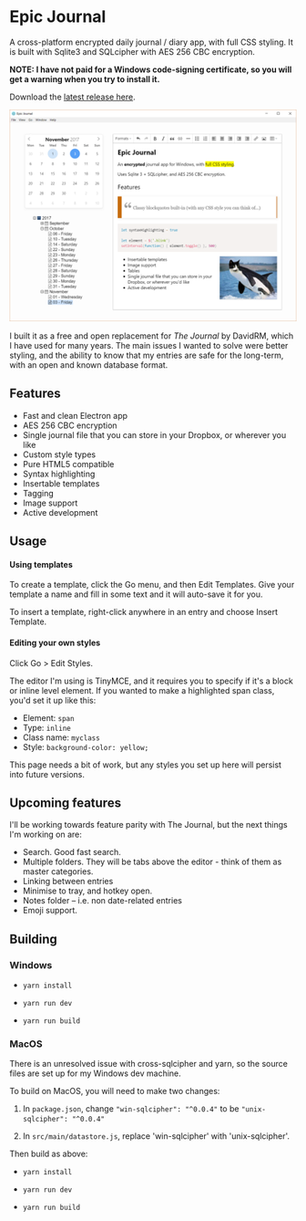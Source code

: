 # Epic Journal

A cross-platform encrypted daily journal / diary app, with full CSS styling. It is built with Sqlite3 and 
SQLcipher with AES 256 CBC encryption.

**NOTE: I have not paid for a Windows code-signing certificate, so you will get a warning when you
try to install it.**

Download the [latest release here](https://github.com/alangrainger/epic-journal/releases/latest).

![Screenshot](screenshot.png?raw=true)

I built it as a free and open replacement for *The Journal* by DavidRM, which I have used 
for many years. The main issues I wanted to solve were better styling, and the ability to know that my
entries are safe for the long-term, with an open and known database format.

## Features

- Fast and clean Electron app
- AES 256 CBC encryption
- Single journal file that you can store in your Dropbox, or wherever you like
- Custom style types
- Pure HTML5 compatible
- Syntax highlighting
- Insertable templates
- Tagging
- Image support
- Active development

## Usage

#### Using templates

To create a template, click the Go menu, and then Edit Templates. Give your template a name and fill in some text
and it will auto-save it for you.

To insert a template, right-click anywhere in an entry and choose Insert Template. 

#### Editing your own styles

Click Go > Edit Styles.

The editor I'm using is TinyMCE, and it requires you to specify if it's a block or inline level element.
If you wanted to make a highlighted span class, you'd set it up like this:

- Element: `span`
- Type: `inline`
- Class name: `myclass`
- Style: `background-color: yellow;`

This page needs a bit of work, but any styles you set up here will persist into future versions.

## Upcoming features

I'll be working towards feature parity with The Journal, but the next things I'm working on are:

- Search. Good fast search.
- Multiple folders. They will be tabs above the editor - think of them as master categories.
- Linking between entries
- Minimise to tray, and hotkey open.
- Notes folder – i.e. non date-related entries
- Emoji support.

## Building

### Windows

- `yarn install`

- `yarn run dev`

- `yarn run build`

### MacOS

There is an unresolved issue with cross-sqlcipher and yarn, 
so the source files are set up for my Windows dev machine.

To build on MacOS, you will need to make two changes:

1. In `package.json`, change `"win-sqlcipher": "^0.0.4"` to be `"unix-sqlcipher": "^0.0.4"`

1. In `src/main/datastore.js`, replace 'win-sqlcipher' with 'unix-sqlcipher'.

Then build as above:

- `yarn install`

- `yarn run dev`

- `yarn run build`
